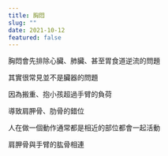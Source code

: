 ```yaml
---
title: 胸悶
slug: ""
date: 2021-10-12
featured: false
---
```

胸悶會先排除心臟、肺臟、甚至胃食道逆流的問題

其實很常見並不是臟器的問題

因為搬重、抱小孩超過手臂的負荷

導致肩胛骨、肋骨的錯位

人在做一個動作通常都是相近的部位都會一起活動

肩胛骨與手臂的肱骨相連